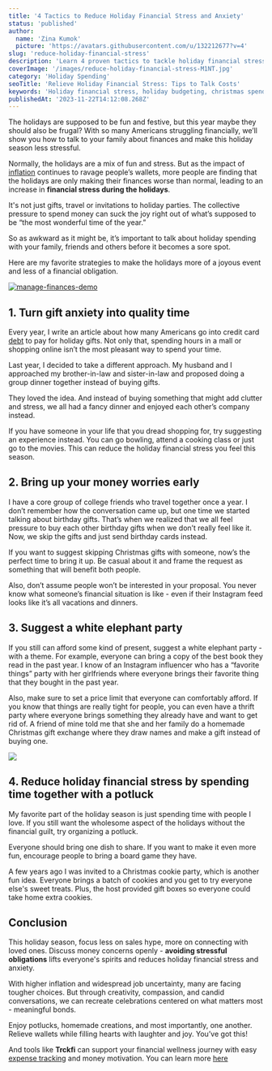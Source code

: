 ```yaml
---
title: '4 Tactics to Reduce Holiday Financial Stress and Anxiety'
status: 'published'
author:
  name: 'Zina Kumok'
  picture: 'https://avatars.githubusercontent.com/u/132212677?v=4'
slug: 'reduce-holiday-financial-stress'
description: 'Learn 4 proven tactics to tackle holiday financial stress and bring back your holiday cheer. Say goodbye to money worries this season!'
coverImage: '/images/reduce-holiday-financial-stress-M1NT.jpg'
category: 'Holiday Spending'
seoTitle: 'Relieve Holiday Financial Stress: Tips to Talk Costs'
keywords: 'Holiday financial stress, holiday budgeting, christmas spending communication, financial stress during the holidays, holiday deals, holiday spending debt, money talk, holiday spending, reduce holiday financial stress'
publishedAt: '2023-11-22T14:12:08.268Z'
---
```


The holidays are supposed to be fun and festive, but this year maybe they should also be frugal? With so many Americans struggling financially, we’ll show you how to talk to your family about finances and make this holiday season less stressful.

Normally, the holidays are a mix of fun and stress. But as the impact of [inflation](/blog/expense-management-guide) continues to ravage people’s wallets, more people are finding that the holidays are only making their finances worse than normal, leading to an increase in **financial stress during the holidays**.

It's not just gifts, travel or invitations to holiday parties. The collective pressure to spend money can suck the joy right out of what’s supposed to be “the most wonderful time of the year.”

So as awkward as it might be, it’s important to talk about holiday spending with your family, friends and others before it becomes a sore spot.

Here are my favorite strategies to make the holidays more of a joyous event and less of a financial obligation.

[![manage-finances-demo](/images/home--2--k3Nz.png)](/pricing)

## 1\. Turn gift anxiety into quality time

Every year, I write an article about how many Americans go into credit card [debt](/blog/how-to-get-out-of-debt) to pay for holiday gifts. Not only that, spending hours in a mall or shopping online isn’t the most pleasant way to spend your time.

Last year, I decided to take a different approach. My husband and I approached my brother-in-law and sister-in-law and proposed doing a group dinner together instead of buying gifts.

They loved the idea. And instead of buying something that might add clutter and stress, we all had a fancy dinner and enjoyed each other’s company instead.

If you have someone in your life that you dread shopping for, try suggesting an experience instead. You can go bowling, attend a cooking class or just go to the movies. This can reduce the holiday financial stress you feel this season.

## 2\. Bring up your money worries early

I have a core group of college friends who travel together once a year. I don’t remember how the conversation came up, but one time we started talking about birthday gifts. That’s when we realized that we all feel pressure to buy each other birthday gifts when we don’t really feel like it. Now, we skip the gifts and just send birthday cards instead.

If you want to suggest skipping Christmas gifts with someone, now’s the perfect time to bring it up. Be casual about it and frame the request as something that will benefit both people.

Also, don’t assume people won’t be interested in your proposal. You never know what someone’s financial situation is like - even if their Instagram feed looks like it’s all vacations and dinners.

## 3\. Suggest a white elephant party

If you still can afford some kind of present, suggest a white elephant party - with a theme. For example, everyone can bring a copy of the best book they read in the past year. I know of an Instagram influencer who has a “favorite things” party with her girlfriends where everyone brings their favorite thing that they bought in the past year.

Also, make sure to set a price limit that everyone can comfortably afford. If you know that things are really tight for people, you can even have a thrift party where everyone brings something they already have and want to get rid of. A friend of mine told me that she and her family do a homemade Christmas gift exchange where they draw names and make a gift instead of buying one.

![](/images/potlock-save-money-k0OD.jpg)

## 4\. Reduce holiday financial stress by spending time together with a potluck

My favorite part of the holiday season is just spending time with people I love. If you still want the wholesome aspect of the holidays without the financial guilt, try organizing a potluck.

Everyone should bring one dish to share. If you want to make it even more fun, encourage people to bring a board game they have.

A few years ago I was invited to a Christmas cookie party, which is another fun idea. Everyone brings a batch of cookies and you get to try everyone else's sweet treats. Plus, the host provided gift boxes so everyone could take home extra cookies.

## Conclusion

This holiday season, focus less on sales hype, more on connecting with loved ones. Discuss money concerns openly - **avoiding stressful obligations** lifts everyone's spirits and reduces holiday financial stress and anxiety.

With higher inflation and widespread job uncertainty, many are facing tougher choices. But through creativity, compassion, and candid conversations, we can recreate celebrations centered on what matters most - meaningful bonds.

Enjoy potlucks, homemade creations, and most importantly, one another. Relieve wallets while filling hearts with laughter and joy. You’ve got this!

And tools like **Trckfi** can support your financial wellness journey with easy [expense tracking](/pricing) and money motivation. You can learn more [here](/)

<br>

